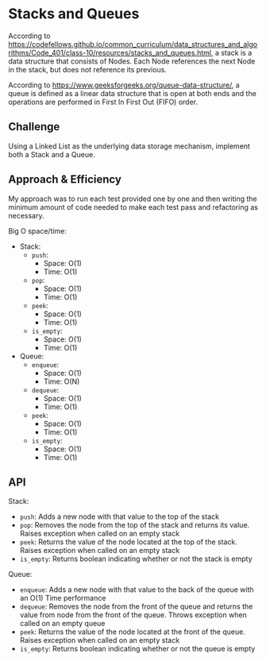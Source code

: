 # Stacks and Queues

According to <https://codefellows.github.io/common_curriculum/data_structures_and_algorithms/Code_401/class-10/resources/stacks_and_queues.html>, a stack is a data structure that consists of Nodes. Each Node references the next Node in the stack, but does not reference its previous.

According to <https://www.geeksforgeeks.org/queue-data-structure/>, a queue is defined as a linear data structure that is open at both ends and the operations are performed in First In First Out (FIFO) order.

## Challenge

Using a Linked List as the underlying data storage mechanism, implement both a Stack and a Queue.

## Approach & Efficiency

My approach was to run each test provided one by one and then writing the minimum amount of code needed to make each test pass and refactoring as necessary.

Big O space/time:

- Stack:
  - `push`:
    - Space: O(1)
    - Time: O(1)
  - `pop`:
    - Space: O(1)
    - Time: O(1)
  - `peek`:
    - Space: O(1)
    - Time: O(1)
  - `is_empty`:
    - Space: O(1)
    - Time: O(1)
- Queue:
  - `enqueue`:
    - Space: O(1)
    - Time: O(N)
  - `dequeue`:
    - Space: O(1)
    - Time: O(1)
  - `peek`:
    - Space: O(1)
    - Time: O(1)
  - `is_empty`:
    - Space: O(1)
    - Time: O(1)

## API

Stack:

- `push`: Adds a new node with that value to the top of the stack
- `pop`: Removes the node from the top of the stack and returns its value. Raises exception when called on an empty stack
- `peek`: Returns the value of the node located at the top of the stack. Raises exception when called on an empty stack
- `is_empty`: Returns boolean indicating whether or not the stack is empty

Queue:

- `enqueue`: Adds a new node with that value to the back of the queue with an O(1) Time performance
- `dequeue`: Removes the node from the front of the queue and returns the value from node from the front of the queue. Throws exception when called on an empty queue
- `peek`: Returns the value of the node located at the front of the queue. Raises exception when called on an empty stack
- `is_empty`: Returns boolean indicating whether or not the queue is empty
